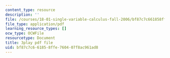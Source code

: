 ```yaml
---
content_type: resource
description: ''
file: /courses/18-01-single-variable-calculus-fall-2006/bf87c7c661858ffe760407f8ac961ad8_4Q37iOyBq44.pdf
file_type: application/pdf
learning_resource_types: []
ocw_type: OCWFile
resourcetype: Document
title: 3play pdf file
uid: bf87c7c6-6185-8ffe-7604-07f8ac961ad8
---
```

